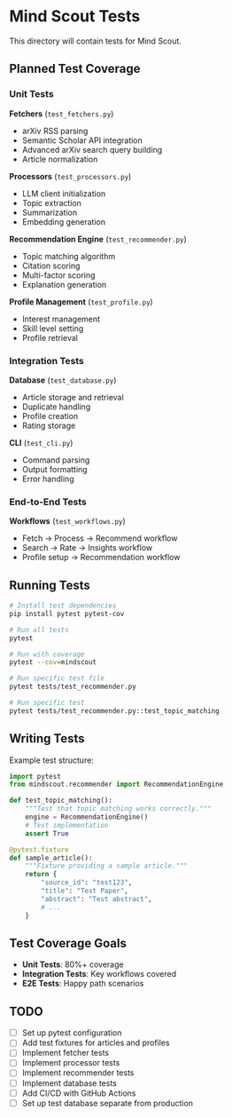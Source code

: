 # Mind Scout Tests

This directory will contain tests for Mind Scout.

## Planned Test Coverage

### Unit Tests

**Fetchers** (`test_fetchers.py`)
- arXiv RSS parsing
- Semantic Scholar API integration
- Advanced arXiv search query building
- Article normalization

**Processors** (`test_processors.py`)
- LLM client initialization
- Topic extraction
- Summarization
- Embedding generation

**Recommendation Engine** (`test_recommender.py`)
- Topic matching algorithm
- Citation scoring
- Multi-factor scoring
- Explanation generation

**Profile Management** (`test_profile.py`)
- Interest management
- Skill level setting
- Profile retrieval

### Integration Tests

**Database** (`test_database.py`)
- Article storage and retrieval
- Duplicate handling
- Profile creation
- Rating storage

**CLI** (`test_cli.py`)
- Command parsing
- Output formatting
- Error handling

### End-to-End Tests

**Workflows** (`test_workflows.py`)
- Fetch → Process → Recommend workflow
- Search → Rate → Insights workflow
- Profile setup → Recommendation workflow

## Running Tests

```bash
# Install test dependencies
pip install pytest pytest-cov

# Run all tests
pytest

# Run with coverage
pytest --cov=mindscout

# Run specific test file
pytest tests/test_recommender.py

# Run specific test
pytest tests/test_recommender.py::test_topic_matching
```

## Writing Tests

Example test structure:

```python
import pytest
from mindscout.recommender import RecommendationEngine

def test_topic_matching():
    """Test that topic matching works correctly."""
    engine = RecommendationEngine()
    # Test implementation
    assert True

@pytest.fixture
def sample_article():
    """Fixture providing a sample article."""
    return {
        "source_id": "test123",
        "title": "Test Paper",
        "abstract": "Test abstract",
        # ...
    }
```

## Test Coverage Goals

- **Unit Tests**: 80%+ coverage
- **Integration Tests**: Key workflows covered
- **E2E Tests**: Happy path scenarios

## TODO

- [ ] Set up pytest configuration
- [ ] Add test fixtures for articles and profiles
- [ ] Implement fetcher tests
- [ ] Implement processor tests
- [ ] Implement recommender tests
- [ ] Implement database tests
- [ ] Add CI/CD with GitHub Actions
- [ ] Set up test database separate from production
